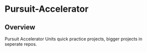 ﻿# Pursuit-Accelerator
## Overview
Pursuit Accelerator Units quick practice projects, bigger projects in seperate repos.
